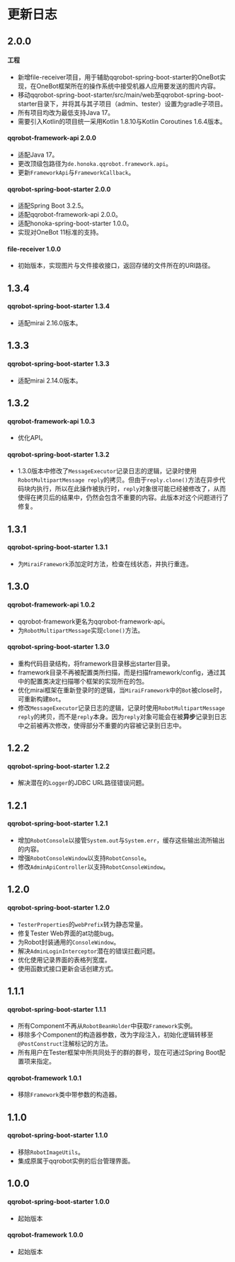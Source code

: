 # 更新日志

## 2.0.0
#### 工程
- 新增file-receiver项目，用于辅助qqrobot-spring-boot-starter的OneBot实现，在OneBot框架所在的操作系统中接受机器人应用要发送的图片内容。
- 移动qqrobot-spring-boot-starter/src/main/web至qqrobot-spring-boot-starter目录下，并将其与其子项目（admin、tester）设置为gradle子项目。
- 所有项目均改为最低支持Java 17。
- 需要引入Kotlin的项目统一采用Kotlin 1.8.10与Kotlin Coroutines 1.6.4版本。

#### qqrobot-framework-api 2.0.0
- 适配Java 17。
- 更改顶级包路径为`de.honoka.qqrobot.framework.api`。
- 更新`FrameworkApi`与`FrameworkCallback`。

#### qqrobot-spring-boot-starter 2.0.0
- 适配Spring Boot 3.2.5。
- 适配qqrobot-framework-api 2.0.0。
- 适配honoka-spring-boot-starter 1.0.0。
- 实现对OneBot 11标准的支持。

#### file-receiver 1.0.0
- 初始版本，实现图片与文件接收接口，返回存储的文件所在的URI路径。

## 1.3.4
#### qqrobot-spring-boot-starter 1.3.4
- 适配mirai 2.16.0版本。

## 1.3.3
#### qqrobot-spring-boot-starter 1.3.3
- 适配mirai 2.14.0版本。

## 1.3.2
#### qqrobot-framework-api 1.0.3
- 优化API。

#### qqrobot-spring-boot-starter 1.3.2
- 1.3.0版本中修改了`MessageExecutor`记录日志的逻辑，记录时使用`RobotMultipartMessage reply`的拷贝。但由于`reply.clone()`方法在异步代码块内执行，所以在此操作被执行时，`reply`对象很可能已经被修改了，从而使得在拷贝后的结果中，仍然会包含不重要的内容。此版本对这个问题进行了修复。

## 1.3.1
#### qqrobot-spring-boot-starter 1.3.1
- 为`MiraiFramework`添加定时方法，检查在线状态，并执行重连。

## 1.3.0
#### qqrobot-framework-api 1.0.2
- qqrobot-framework更名为qqrobot-framework-api。
- 为`RobotMultipartMessage`实现`clone()`方法。

#### qqrobot-spring-boot-starter 1.3.0
- 重构代码目录结构，将framework目录移出starter目录。
- framework目录不再被配置类所扫描，而是扫描framework/config，通过其中的配置类决定扫描哪个框架的实现所在的包。
- 优化mirai框架在重新登录时的逻辑，当`MiraiFramework`中的`Bot`被close时，可重新构建`Bot`。
- 修改`MessageExecutor`记录日志的逻辑，记录时使用`RobotMultipartMessage reply`的拷贝，而不是`reply`本身。因为`reply`对象可能会在被**异步**记录到日志中之前被再次修改，使得部分不重要的内容被记录到日志中。

## 1.2.2
#### qqrobot-spring-boot-starter 1.2.2
- 解决潜在的`Logger`的JDBC URL路径错误问题。

## 1.2.1
#### qqrobot-spring-boot-starter 1.2.1
- 增加`RobotConsole`以接管`System.out`与`System.err`，缓存这些输出流所输出的内容。
- 增强`RobotConsoleWindow`以支持`RobotConsole`。
- 修改`AdminApiController`以支持`RobotConsoleWindow`。

## 1.2.0
#### qqrobot-spring-boot-starter 1.2.0
- `TesterProperties`的`webPrefix`转为静态常量。
- 修复Tester Web界面的at功能bug。
- 为Robot封装通用的`ConsoleWindow`。
- 解决`AdminLoginInterceptor`潜在的错误拦截问题。
- 优化使用记录界面的表格列宽度。
- 使用函数式接口更新会话创建方式。

## 1.1.1
#### qqrobot-spring-boot-starter 1.1.1
- 所有Component不再从`RobotBeanHolder`中获取`Framework`实例。
- 移除多个Component的构造器参数，改为字段注入，初始化逻辑转移至`@PostConstruct`注解标记的方法。
- 所有用户在Tester框架中所共同处于的群的群号，现在可通过Spring Boot配置项来指定。

#### qqrobot-framework 1.0.1
- 移除`Framework`类中带参数的构造器。

## 1.1.0
#### qqrobot-spring-boot-starter 1.1.0
- 移除`RobotImageUtils`。
- 集成原属于qqrobot实例的后台管理界面。

## 1.0.0
#### qqrobot-spring-boot-starter 1.0.0
- 起始版本

#### qqrobot-framework 1.0.0
- 起始版本
